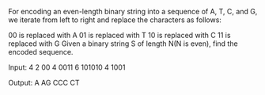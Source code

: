 For encoding an even-length binary string into a sequence of A, T, C, and G, we iterate from left to right and replace the characters as follows:

00 is replaced with A
01 is replaced with T
10 is replaced with C
11 is replaced with G
Given a binary string S of length N(N is even), find the encoded sequence.

Input: 
4
2
00
4
0011
6
101010
4
1001

Output:
A
AG
CCC
CT